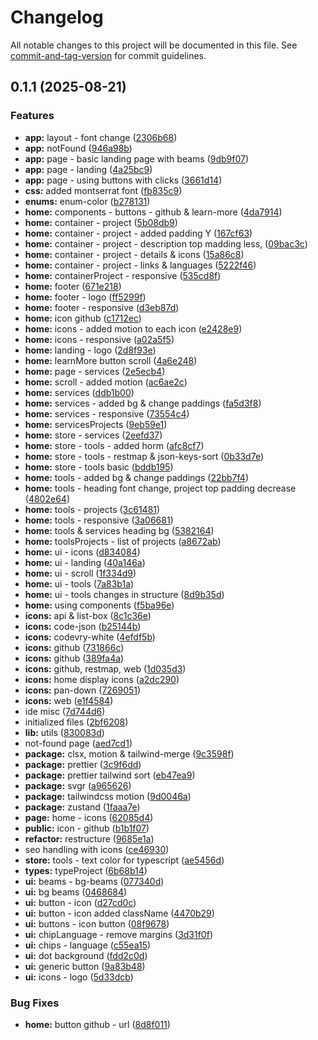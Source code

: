 # Changelog

All notable changes to this project will be documented in this file. See [commit-and-tag-version](https://github.com/absolute-version/commit-and-tag-version) for commit guidelines.

## 0.1.1 (2025-08-21)


### Features

* **app:** layout - font change ([2306b68](https://github.com/codevry/codevry-website/commit/2306b687bfa065d3af17d95cdb991cc121863dde))
* **app:** notFound ([946a98b](https://github.com/codevry/codevry-website/commit/946a98ba51f3c271220c619b1eb3e93d0ffec4f6))
* **app:** page - basic landing page with beams ([9db9f07](https://github.com/codevry/codevry-website/commit/9db9f073d0ecbaa564cfefa45aed5d55fa1e97cb))
* **app:** page - landing ([4a25bc9](https://github.com/codevry/codevry-website/commit/4a25bc95d9f656891c34f4399377b99c3f6e0bd8))
* **app:** page - using buttons with clicks ([3661d14](https://github.com/codevry/codevry-website/commit/3661d14420567daff0bcde30b704b54709188cf9))
* **css:** added montserrat font ([fb835c9](https://github.com/codevry/codevry-website/commit/fb835c9b856372238c978be4e0180b7fb8db95c5))
* **enums:** enum-color ([b278131](https://github.com/codevry/codevry-website/commit/b278131bd6b91dcd988bbba618a8d0fd01d67c59))
* **home:** components - buttons - github & learn-more ([4da7914](https://github.com/codevry/codevry-website/commit/4da7914f5664f0cf40256b749191dd93ffe91f2b))
* **home:** container - project ([5b08db9](https://github.com/codevry/codevry-website/commit/5b08db98b97c7bbecec6de510572dfb20af8e538))
* **home:** container - project - added padding Y ([167cf63](https://github.com/codevry/codevry-website/commit/167cf63bdf2a9cca5776bab3300075f9c2d57994))
* **home:** container - project - description top madding less, ([09bac3c](https://github.com/codevry/codevry-website/commit/09bac3cf2d1c16a234ca54d73caba7ec1614b434))
* **home:** container - project - details & icons ([15a86c8](https://github.com/codevry/codevry-website/commit/15a86c8be393fa8f7d2f14cef046c1514b3ccad2))
* **home:** container - project - links & languages ([5222f46](https://github.com/codevry/codevry-website/commit/5222f464b41ae379c475814a937a0bdbd56f9428))
* **home:** containerProject - responsive ([535cd8f](https://github.com/codevry/codevry-website/commit/535cd8fe462e2dcb95a3bd24c9dc02375447f2ca))
* **home:** footer ([671e218](https://github.com/codevry/codevry-website/commit/671e218ae7ce4f7480edfbb7fe1c5688c60b7553))
* **home:** footer - logo ([ff5299f](https://github.com/codevry/codevry-website/commit/ff5299f7bbd3526d9caec9471fc0704d7422bfeb))
* **home:** footer - responsive ([d3eb87d](https://github.com/codevry/codevry-website/commit/d3eb87d3b28dd6da38efe9084f735dc36ec20e3f))
* **home:** icon github ([c1712ec](https://github.com/codevry/codevry-website/commit/c1712ecec8e2fdd6df2cbcc25dd0e83b0e194dc7))
* **home:** icons - added motion to each icon ([e2428e9](https://github.com/codevry/codevry-website/commit/e2428e9eeeddc8ef87c763bda339ec2c49686786))
* **home:** icons - responsive ([a02a5f5](https://github.com/codevry/codevry-website/commit/a02a5f5788bf929d867072ff223e399ecae70164))
* **home:** landing - logo ([2d8f93e](https://github.com/codevry/codevry-website/commit/2d8f93e667116d890f4be69dbfea12a4e6dc17d8))
* **home:** learnMore button scroll ([4a6e248](https://github.com/codevry/codevry-website/commit/4a6e24878321b420f79da365d115137f40fccba6))
* **home:** page - services ([2e5ecb4](https://github.com/codevry/codevry-website/commit/2e5ecb48abf079e2e3b9de50e3ae1dcd1d676076))
* **home:** scroll - added motion ([ac6ae2c](https://github.com/codevry/codevry-website/commit/ac6ae2cfb72dc1be8924f4853388c23693052701))
* **home:** services ([ddb1b00](https://github.com/codevry/codevry-website/commit/ddb1b00e6236292fbaefb041baab1aac1d130408))
* **home:** services - added bg & change paddings ([fa5d3f8](https://github.com/codevry/codevry-website/commit/fa5d3f813004476fbd2607c4ee3bcb78df3d7e6e))
* **home:** services - responsive ([73554c4](https://github.com/codevry/codevry-website/commit/73554c488f5c8243bdd447151bef8f4792cd270f))
* **home:** servicesProjects ([9eb59e1](https://github.com/codevry/codevry-website/commit/9eb59e1e8138cf4e33173ef26cf99817a7d90658))
* **home:** store - services ([2eefd37](https://github.com/codevry/codevry-website/commit/2eefd377ed67c337de39728bb21548a08dc31ad1))
* **home:** store - tools - added horm ([afc8cf7](https://github.com/codevry/codevry-website/commit/afc8cf7b2132bc8605847918aca0f05399228efa))
* **home:** store - tools - restmap & json-keys-sort ([0b33d7e](https://github.com/codevry/codevry-website/commit/0b33d7e523811ac47ed04b93f69bb77707244b0f))
* **home:** store - tools basic ([bddb195](https://github.com/codevry/codevry-website/commit/bddb195e017faa801e24d5bee92ad49626b94474))
* **home:** tools - added bg & change paddings ([22bb7f4](https://github.com/codevry/codevry-website/commit/22bb7f417e8d72caa04415bf91c42387b701581c))
* **home:** tools - heading font change, project top padding decrease ([4802e64](https://github.com/codevry/codevry-website/commit/4802e646db77add2b0edea9244c9a448694ce12e))
* **home:** tools - projects ([3c61481](https://github.com/codevry/codevry-website/commit/3c61481dcf375c86b42f157348415a03707cfae5))
* **home:** tools - responsive ([3a06681](https://github.com/codevry/codevry-website/commit/3a066819a53bcdb0813690648138409e85e81d45))
* **home:** tools & services heading bg ([5382164](https://github.com/codevry/codevry-website/commit/5382164ea0568283cd1f0adb94b22d9e7a5f57f7))
* **home:** toolsProjects - list of projects ([a8672ab](https://github.com/codevry/codevry-website/commit/a8672ab1b8195a168ed5b6572e4c463e9da9bff2))
* **home:** ui - icons ([d834084](https://github.com/codevry/codevry-website/commit/d83408404f018ca5a43c6d270bf2a684b53f1959))
* **home:** ui - landing ([40a146a](https://github.com/codevry/codevry-website/commit/40a146aa2a66b521d966de3345ae7bb8a6fee369))
* **home:** ui - scroll ([1f334d9](https://github.com/codevry/codevry-website/commit/1f334d9041bd24dec952d8b0c559631547c55407))
* **home:** ui - tools ([7a83b1a](https://github.com/codevry/codevry-website/commit/7a83b1a94d645d6b45e397cb0544c9159f322433))
* **home:** ui - tools changes in structure ([8d9b35d](https://github.com/codevry/codevry-website/commit/8d9b35df81c06f6a344ae4164121f52b8a6712d4))
* **home:** using components ([f5ba96e](https://github.com/codevry/codevry-website/commit/f5ba96eac6f12449d6e5f41826ff3d4ac9ba21cc))
* **icons:** api & list-box ([8c1c36e](https://github.com/codevry/codevry-website/commit/8c1c36ee5f6ccaa560140efc53ca1044c187c729))
* **icons:** code-json ([b25144b](https://github.com/codevry/codevry-website/commit/b25144b15b2e04ec0f87bf7772f1c576bac6305e))
* **icons:** codevry-white ([4efdf5b](https://github.com/codevry/codevry-website/commit/4efdf5bdc17a79fae81edfa1349c0bd5c7d139a7))
* **icons:** github ([731866c](https://github.com/codevry/codevry-website/commit/731866ca2d9809c7f59906d626d566faaf30ce84))
* **icons:** github ([389fa4a](https://github.com/codevry/codevry-website/commit/389fa4aa7c8475f44787335176a2131b64f2efec))
* **icons:** github, restmap, web ([1d035d3](https://github.com/codevry/codevry-website/commit/1d035d30e5fcef99b502846ceecf65aab2a433f9))
* **icons:** home display icons ([a2dc290](https://github.com/codevry/codevry-website/commit/a2dc29049b3f63bce285ffaf4c0bd5a8fdb76c14))
* **icons:** pan-down ([7269051](https://github.com/codevry/codevry-website/commit/7269051ba704f959ff6d75a0ef38cee7e1e682f6))
* **icons:** web ([e1f4584](https://github.com/codevry/codevry-website/commit/e1f4584c2bc111828d072e99316c6aa4b278799f))
* ide misc ([7d744d6](https://github.com/codevry/codevry-website/commit/7d744d6f1e302af4337aa8d9cf48a4909920cb35))
* initialized files ([2bf6208](https://github.com/codevry/codevry-website/commit/2bf6208a580885a94bda1e650df9dec464e2aea8))
* **lib:** utils ([830083d](https://github.com/codevry/codevry-website/commit/830083d864372374090dafa1dd9c232e6dd31ffe))
* not-found page ([aed7cd1](https://github.com/codevry/codevry-website/commit/aed7cd15e9d8dbbb91fa5330be8c8939752293ea))
* **package:** clsx, motion & tailwind-merge ([9c3598f](https://github.com/codevry/codevry-website/commit/9c3598f3e451c85bee5e9adfafa2e6eab97848d6))
* **package:** prettier ([3c9f6dd](https://github.com/codevry/codevry-website/commit/3c9f6ddc04945fc9c62aecb496ef321e760ed295))
* **package:** prettier tailwind sort ([eb47ea9](https://github.com/codevry/codevry-website/commit/eb47ea9790ba72766046915c74143c9f7671001a))
* **package:** svgr ([a965626](https://github.com/codevry/codevry-website/commit/a965626535ac30c4e9c1d1f54a36ddfc851f950d))
* **package:** tailwindcss motion ([9d0046a](https://github.com/codevry/codevry-website/commit/9d0046a4f3c34e2138fd260f3a781d42685a6993))
* **package:** zustand ([1faaa7e](https://github.com/codevry/codevry-website/commit/1faaa7e0d0afe4bce9fb8017c7a148091c23020e))
* **page:** home - icons ([62085d4](https://github.com/codevry/codevry-website/commit/62085d45ff10eeae3c77c575c1da4156bcdf0d03))
* **public:** icon - github ([b1b1f07](https://github.com/codevry/codevry-website/commit/b1b1f07298dceca3c3f9d20dfd4907d9d69d7779))
* **refactor:** restructure ([9685e1a](https://github.com/codevry/codevry-website/commit/9685e1a4e57e4d463c749ac80bbe9f3360b0c2f9))
* seo handling with icons ([ce46930](https://github.com/codevry/codevry-website/commit/ce46930a782f52694a15e17cba6f01f7ccc291dc))
* **store:** tools - text color for typescript ([ae5456d](https://github.com/codevry/codevry-website/commit/ae5456d2386347d1da832cf1965a7efa29b61fd4))
* **types:** typeProject ([6b68b14](https://github.com/codevry/codevry-website/commit/6b68b1440c5a9304c675793fe4cbdcbd2ca124db))
* **ui:** beams - bg-beams ([077340d](https://github.com/codevry/codevry-website/commit/077340de76f73673a695993523b26fae04c45ade))
* **ui:** bg beams ([0468684](https://github.com/codevry/codevry-website/commit/0468684965d3668d34454e88c90cf55cc8c505b6))
* **ui:** button - icon ([d27cd0c](https://github.com/codevry/codevry-website/commit/d27cd0c2873cb471cbcbf29f7b59adb9aac2f5e6))
* **ui:** button - icon added className ([4470b29](https://github.com/codevry/codevry-website/commit/4470b290782fadff03244938ba515eb13f66c3a7))
* **ui:** buttons - icon button ([08f9678](https://github.com/codevry/codevry-website/commit/08f9678c59e5e18a4a222d2e63f9b332da193b11))
* **ui:** chipLanguage - remove margins ([3d31f0f](https://github.com/codevry/codevry-website/commit/3d31f0f47c52c59c4bca773e30e0baf6eea56a60))
* **ui:** chips - language ([c55ea15](https://github.com/codevry/codevry-website/commit/c55ea1521631826210d0597587b3787b7eb04ba7))
* **ui:** dot background ([fdd2c0d](https://github.com/codevry/codevry-website/commit/fdd2c0d07d93bf08c27e9f1074ea8e3da0f59fd8))
* **ui:** generic button ([9a83b48](https://github.com/codevry/codevry-website/commit/9a83b489594d7560dbd56ae744d31f3361f12023))
* **ui:** icons - logo ([5d33dcb](https://github.com/codevry/codevry-website/commit/5d33dcb87f4bc38f287162401d02ccedf21ff2ee))


### Bug Fixes

* **home:** button github - url ([8d8f011](https://github.com/codevry/codevry-website/commit/8d8f01110d6c80db71898993f71dd4f00bd68e0b))
